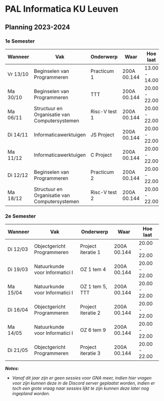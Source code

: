# PAL Informatica KU Leuven

## Planning 2023-2024

### 1e Semester

| Wanneer  | Vak                                           | Onderwerp             | Waar        | Hoe laat      |
|----------|-----------------------------------------------|-----------------------|-------------|---------------|
| Vr 13/10 | Beginselen van Programmeren                   | Practicum 1           | 200A 00.144 | 13.00 - 14.00 |
| Ma 30/10 | Beginselen van Programmeren                   | TTT                   | 200A 00.144 | 20.00 - 22.00 |
| Ma 06/11 | Structuur en Organisatie van Computersystemen | Risc-V test 1         | 200A 00.144 | 20.00 - 22.00 |
| Di 14/11 | Informaticawerktuigen                         | JS Project            | 200A 00.144 | 20.00 - 22.00 |
| Ma 11/12 | Informaticawerktuigen                         | C Project             | 200A 00.144 | 20.00 - 22.00 |
| Di 12/12 | Beginselen van Programmeren                   | Practicum 2           | 200A 00.144 | 20.00 - 22.00 |
| Ma 18/12 | Structuur en Organisatie van Computersystemen | Risc-V test 2         | 200A 00.144 | 20.00 - 22.00 |

### 2e Semester

| Wanneer  | Vak                                           | Onderwerp             | Waar        | Hoe laat      |
|----------|-----------------------------------------------|-----------------------|-------------|---------------|
| Di 12/03 | Objectgericht Programmeren                    | Project iteratie 1    | 200A 00.144 | 20.00 - 22.00 |
| Di 19/03 | Natuurkunde voor Informatici I                | OZ 1 tem 4            | 200A 00.144 | 20.00 - 22.00 |
| Ma 15/04 | Natuurkunde voor Informatici I                | OZ 1 tem 5, TTT       | 200A 00.144 | 20.00 - 22.00 |
| Di 16/04 | Objectgericht Programmeren                    | Project iteratie 2    | 200A 00.144 | 20.00 - 22.00 |
| Ma 14/05 | Natuurkunde voor Informatici I                | OZ 6 tem 9            | 200A 00.144 | 20.00 - 22.00 |
| Di 21/05 | Objectgericht Programmeren                    | Project iteratie 3    | 200A 00.144 | 20.00 - 22.00 |

***Notes:*** 
- *Vanaf dit jaar zijn er geen sessies voor GNA meer, indien hier vragen voor zijn kunnen deze in de Discord server geplaatst worden, indien er toch een grote vraag naar sessies lijkt te zijn kunnen deze later nog ingepland worden.*
